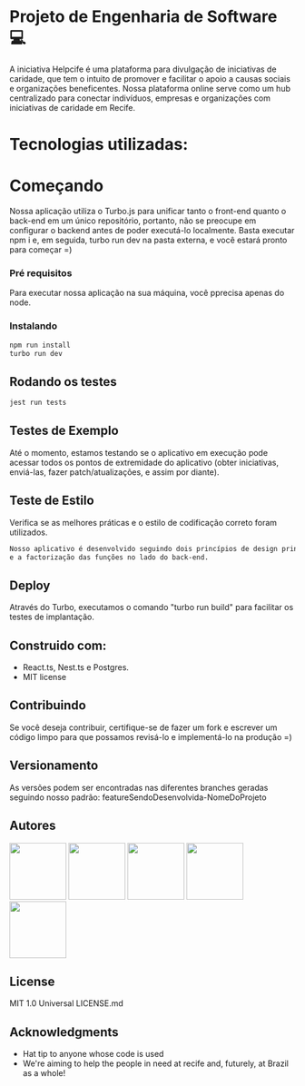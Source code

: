# Projeto de Engenharia de Software 💻

A iniciativa Helpcife é uma plataforma para divulgação de iniciativas de caridade, que tem o intuito de promover e facilitar
o apoio a causas sociais e organizações beneficentes. Nossa plataforma online serve como um hub centralizado para
conectar indivíduos, empresas e organizações com iniciativas de caridade em Recife. 

# Tecnologias utilizadas:


# Começando
Nossa aplicação utiliza o Turbo.js para unificar tanto o front-end quanto o back-end em um único repositório, portanto, 
não se preocupe em configurar o backend antes de poder executá-lo localmente. Basta executar npm i e, em seguida, turbo 
run dev na pasta externa, e você estará pronto para começar =)

### Pré requisitos
Para executar nossa aplicação na sua máquina, você pprecisa apenas do node.

### Instalando

```bash
npm run install
turbo run dev
```

## Rodando os testes
```bash
jest run tests
```

## Testes de Exemplo
Até o momento, estamos testando se o aplicativo em execução pode acessar todos os pontos de extremidade do aplicativo 
(obter iniciativas, enviá-las, fazer patch/atualizações, e assim por diante).

## Teste de Estilo
Verifica se as melhores práticas e o estilo de codificação correto foram utilizados.

```bash
Nosso aplicativo é desenvolvido seguindo dois princípios de design principais: modularização por meio de componentes para a parte do front-end 
e a factorização das funções no lado do back-end.
```
## Deploy
Através do Turbo, executamos o comando "turbo run build" para facilitar os testes de implantação.

## Construido com:
  - React.ts, Nest.ts e Postgres.
  - MIT license

## Contribuindo
Se você deseja contribuir, certifique-se de fazer um fork e escrever um código limpo para que possamos revisá-lo e implementá-lo na produção =)

## Versionamento
As versões podem ser encontradas nas diferentes branches geradas seguindo nosso padrão:
featureSendoDesenvolvida-NomeDoProjeto

## Autores

  <div>
  <img src="https://github.com/RodBC.png" style="width: 100px; height: 100px;" />
  <img src="https://github.com/lucasccampos.png" style="width: 100px; height: 100px;" />
  <img src="https://github.com/ArthurConegundes29102002.png" style="width: 100px; height: 100px;" />
  <img src="https://github.com/MatheusMalta002.png" style="width: 100px; height: 100px;" />
  <img src="https://github.com/IanFelipe215.png" style="width: 100px; height: 100px;" />
</div>
 



## License

MIT 1.0 Universal LICENSE.md

## Acknowledgments

  - Hat tip to anyone whose code is used
  - We're aiming to help the people in need at recife and, futurely, at Brazil as a whole!


